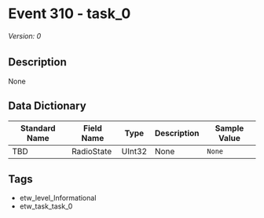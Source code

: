 # Event 310 - task_0
###### Version: 0

## Description
None

## Data Dictionary
|Standard Name|Field Name|Type|Description|Sample Value|
|---|---|---|---|---|
|TBD|RadioState|UInt32|None|`None`|

## Tags
* etw_level_Informational
* etw_task_task_0